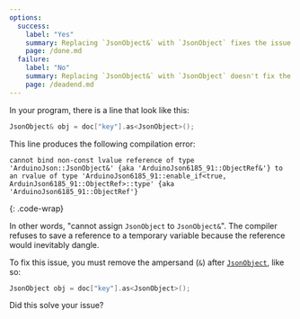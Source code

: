 ```yaml
---
options:
  success:
    label: "Yes"
    summary: Replacing `JsonObject&` with `JsonObject` fixes the issue
    page: /done.md
  failure:
    label: "No"
    summary: Replacing `JsonObject&` with `JsonObject` doesn't fix the issue
    page: /deadend.md
---
```



In your program, there is a line that look like this:

```c++
JsonObject& obj = doc["key"].as<JsonObject>();
```

This line produces the following compilation error:

```text
cannot bind non-const lvalue reference of type 'ArduinoJson::JsonObject&' {aka 'ArduinoJson6185_91::ObjectRef&'} to an rvalue of type 'ArduinoJson6185_91::enable_if<true, ArduinJson6185_91::ObjectRef>::type' {aka 'ArduinoJson6185_91::ObjectRef'}
```
{: .code-wrap}

In other words, "cannot assign `JsonObject` to `JsonObject&`".
The compiler refuses to save a reference to a temporary variable because the reference would inevitably dangle.


To fix this issue, you must remove the ampersand (`&`) after [`JsonObject`](/v6/api/jsonobject/), like so: 

```c++
JsonObject obj = doc["key"].as<JsonObject>();
```

Did this solve your issue?